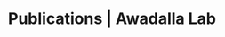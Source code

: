 ---
title: Publications | Awadalla Lab
permalink: /publications/
published: false
isPublic_b: true

publicationType_txt: journal
title_txt: "Mutations in centrosomal protein CEP152 in primary microcephaly families linked to MCPH4."
pmid_tl: 20598275
publishDate_tdt: "2010-07-09T07:23:33.000Z"
journalTitle_txt: "American journal of human genetics"
volume_tl: 87
issue_tl: 1
doi_txt: "10.1016/j.ajhg.2010.06.003"
authors_list: 
  - author_txt: "Guernsey DL"
  - author_txt: "Jiang H"
  - author_txt: "Hussin J"
  - author_txt: "Arnold M"
  - author_txt: "Bouyakdan K"
  - author_txt: "Perry S"
  - author_txt: "Babineau-Sturk T"
  - author_txt: "Beis J"
  - author_txt: "Dumas N"
  - author_txt: "Evans SC"
  - author_txt: "Ferguson M"
  - author_txt: "Matsuoka M"
  - author_txt: "Macgillivray C"
  - author_txt: "Nightingale M"
  - author_txt: "Patry L"
  - author_txt: "Rideout AL"
  - author_txt: "Thomas A"
  - author_txt: "Orr A"
  - author_txt: "Hoffmann I"
  - author_txt: "Michaud JL"
  - author_txt: "Awadalla P"
  - author_txt: "Meek DC"
  - author_txt: "Ludman M"
  - author_txt: "Samuels ME"
---